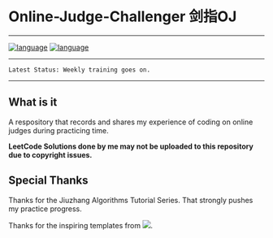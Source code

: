 # Online-Judge-Challenger 剑指OJ
***

[![language](https://img.shields.io/badge/Language-Java-orange.svg)](https://img.shields.io/badge/Language-Java-orange.svg)
[![language](https://img.shields.io/badge/Language-C++-blue.svg)](https://img.shields.io/badge/Language-C++-blue.svg)

***
    Latest Status: Weekly training goes on.
***
  
What is it
----------
A respository that records and shares my experience of coding on online judges during practicing time.

**LeetCode Solutions done by me may not be uploaded to this repository due to copyright issues.**

Special Thanks
----------
Thanks for the Jiuzhang Algorithms Tutorial Series. That strongly pushes my practice progress.

Thanks for the inspiring templates from ![](https://github.com/peterljq/Data-Structure-C-Language-Exercises/blob/master/Resources%20for%20README/68747470733a2f2f7261772e6769746875622e636f6d2f7765696a69616e77656e2f534a54552d6c6f676f2d62616e6e65722f6d61737465722f534a54555f42414e4e45522f504e472f736a747562616e6e6572626c75652e706e67.png).
